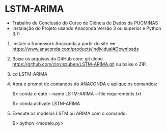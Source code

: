 # LSTM-ARIMA
- Trabalho de Conclusão do Curso de Ciência de Dados da PUCMINAS
- Instalação do Projeto usando Anaconda Versão 3 ou superior e Python 3.7:

1) Instale o framework Anaconda a partir do site ==> https://www.anaconda.com/products/individual#Downloads

2) Baixe os arquivos do GitHub com: git clone https://github.com/cloviszuben/LSTM-ARIMA.git ou baixe o ZIP.

3) cd LSTM-ARIMA 

4) Abra o prompt de comandos do ANACONDA e aplique os comandos:

    $> conda create --name LSTM-ARIMA --file requirements.txt
    
    $> conda activate LSTM-ARIMA

5) Execute os modelos LSTM ou ARIMA com o comando:

    $> python <modelo.py> 
